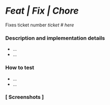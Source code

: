 # *Feat | Fix | Chore*

Fixes ticket number *ticket # here*

### Description and implementation details
- ...
- ...

### How to test
- ...
- ...

### [ Screenshots ]
